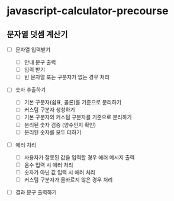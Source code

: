 # javascript-calculator-precourse

## 문자열 덧셈 계산기

- [ ] 문자열 입력받기

  - [ ] 안내 문구 출력
  - [ ] 입력 받기
  - [ ] 빈 문자열 또는 구분자가 없는 경우 처리

- [ ] 숫자 추출하기

  - [ ] 기본 구분자(쉼표, 콜론)를 기준으로 분리하기
  - [ ] 커스텀 구분자 생성하기
  - [ ] 기본 구분자와 커스텀 구분자를 기준으로 분리하기
  - [ ] 분리된 숫자 검증 (양수인지 확인)
  - [ ] 분리된 숫자를 모두 더하기

- [ ] 에러 처리

  - [ ] 사용자가 잘못된 값을 입력할 경우 에러 메시지 출력
  - [ ] 음수 입력 시 에러 처리
  - [ ] 숫자가 아닌 값 입력 시 에러 처리
  - [ ] 커스텀 구분자가 올바르지 않은 경우 처리

- [ ] 결과 문구 출력하기
